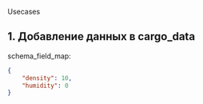 
Usecases
## 1. Добавление данных в cargo_data 


schema_field_map:
```json
{
	"density": 10,
	"humidity": 0
}
```


